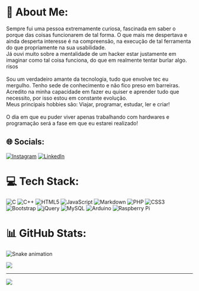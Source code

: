 # 💫 About Me:
Sempre fui uma pessoa extremamente curiosa, fascinada em saber o porque das coisas funcionarem de tal forma. O que mais me despertava e ainda desperta interesse é na compreensão, na execução de tal ferramenta do que propriamente na sua usabilidade. <br>Já ouvi muito sobre a mentalidade de um hacker estar justamente em imaginar como tal coisa funciona, do que em realmente tentar burlar algo. risos<br><br>Sou um verdadeiro amante da tecnologia, tudo que envolve tec eu mergulho. Tenho sede de conhecimento e não fico preso em barreiras. Acredito na minha capacidade em fazer eu quiser e aprender tudo que necessito, por isso estou em constante evolução. <br>Meus principais hobbies são: Viajar, programar, estudar, ler e criar!<br><br>O dia em que eu puder viver apenas trabalhando com hardwares e programação será a fase em que eu estarei realizado!


## 🌐 Socials:
[![Instagram](https://img.shields.io/badge/Instagram-%23E4405F.svg?logo=Instagram&logoColor=white)](https://instagram.com/j2ac.io) [![LinkedIn](https://img.shields.io/badge/LinkedIn-%230077B5.svg?logo=linkedin&logoColor=white)](https://linkedin.com/in/https://www.linkedin.com/in/jonathan-carvalho-1725a7237/) 

# 💻 Tech Stack:
![C](https://img.shields.io/badge/c-%2300599C.svg?style=for-the-badge&logo=c&logoColor=white) ![C++](https://img.shields.io/badge/c++-%2300599C.svg?style=for-the-badge&logo=c%2B%2B&logoColor=white) ![HTML5](https://img.shields.io/badge/html5-%23E34F26.svg?style=for-the-badge&logo=html5&logoColor=white) ![JavaScript](https://img.shields.io/badge/javascript-%23323330.svg?style=for-the-badge&logo=javascript&logoColor=%23F7DF1E) ![Markdown](https://img.shields.io/badge/markdown-%23000000.svg?style=for-the-badge&logo=markdown&logoColor=white) ![PHP](https://img.shields.io/badge/php-%23777BB4.svg?style=for-the-badge&logo=php&logoColor=white) ![CSS3](https://img.shields.io/badge/css3-%231572B6.svg?style=for-the-badge&logo=css3&logoColor=white) ![Bootstrap](https://img.shields.io/badge/bootstrap-%23563D7C.svg?style=for-the-badge&logo=bootstrap&logoColor=white) ![jQuery](https://img.shields.io/badge/jquery-%230769AD.svg?style=for-the-badge&logo=jquery&logoColor=white) ![MySQL](https://img.shields.io/badge/mysql-%2300f.svg?style=for-the-badge&logo=mysql&logoColor=white) ![Arduino](https://img.shields.io/badge/-Arduino-00979D?style=for-the-badge&logo=Arduino&logoColor=white) ![Raspberry Pi](https://img.shields.io/badge/-RaspberryPi-C51A4A?style=for-the-badge&logo=Raspberry-Pi)
# 📊 GitHub Stats:

![Snake animation](https://github.com/J2AC-IO/blob/output/github-contribution-grid-snake.svg)

![](https://github-readme-streak-stats.herokuapp.com/?user=J2AC-IO&theme=radical&hide_border=false)<br/>


---
[![](https://visitcount.itsvg.in/api?id=J2AC-IO&icon=0&color=0)](https://visitcount.itsvg.in)

<!-- Proudly created with GPRM ( https://gprm.itsvg.in ) -->
